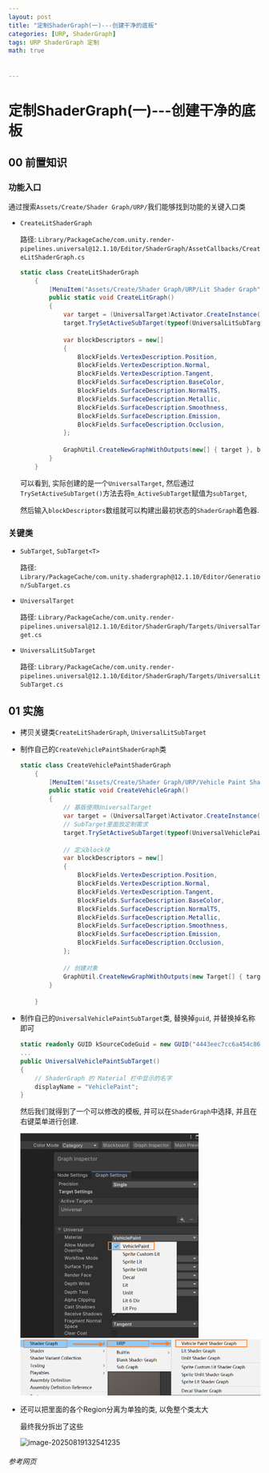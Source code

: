 ```yaml
---
layout: post
title: "定制ShaderGraph(一)---创建干净的底板"
categories: [URP, ShaderGraph]
tags: URP ShaderGraph 定制
math: true


---
```


# 定制ShaderGraph(一)---创建干净的底板

## 00 前置知识

### 功能入口

通过搜索`Assets/Create/Shader Graph/URP/`我们能够找到功能的关键入口类

- `CreateLitShaderGraph`

  路径: `Library/PackageCache/com.unity.render-pipelines.universal@12.1.10/Editor/ShaderGraph/AssetCallbacks/CreateLitShaderGraph.cs`

  ```c#
  static class CreateLitShaderGraph
      {
          [MenuItem("Assets/Create/Shader Graph/URP/Lit Shader Graph", priority = CoreUtils.Priorities.assetsCreateShaderMenuPriority)]
          public static void CreateLitGraph()
          {
              var target = (UniversalTarget)Activator.CreateInstance(typeof(UniversalTarget));
              target.TrySetActiveSubTarget(typeof(UniversalLitSubTarget));
  
              var blockDescriptors = new[]
              {
                  BlockFields.VertexDescription.Position,
                  BlockFields.VertexDescription.Normal,
                  BlockFields.VertexDescription.Tangent,
                  BlockFields.SurfaceDescription.BaseColor,
                  BlockFields.SurfaceDescription.NormalTS,
                  BlockFields.SurfaceDescription.Metallic,
                  BlockFields.SurfaceDescription.Smoothness,
                  BlockFields.SurfaceDescription.Emission,
                  BlockFields.SurfaceDescription.Occlusion,
              };
  
              GraphUtil.CreateNewGraphWithOutputs(new[] { target }, blockDescriptors);
          }
      }
  ```

  可以看到, 实际创建的是一个`UniversalTarget`, 然后通过`TrySetActiveSubTarget()`方法去将`m_ActiveSubTarget`赋值为`subTarget`,

  然后输入`blockDescriptors`数组就可以构建出最初状态的`ShaderGraph`着色器. 

### 关键类

- `SubTarget`, `SubTarget<T>`

  路径: `Library/PackageCache/com.unity.shadergraph@12.1.10/Editor/Generation/SubTarget.cs`

- `UniversalTarget`

  路径: `Library/PackageCache/com.unity.render-pipelines.universal@12.1.10/Editor/ShaderGraph/Targets/UniversalTarget.cs`

- `UniversalLitSubTarget`

  路径: `Library/PackageCache/com.unity.render-pipelines.universal@12.1.10/Editor/ShaderGraph/Targets/UniversalLitSubTarget.cs`

## 01 实施

- 拷贝关键类`CreateLitShaderGraph`, `UniversalLitSubTarget`

- 制作自己的`CreateVehiclePaintShaderGraph`类

  ```c#
  static class CreateVehiclePaintShaderGraph
      {
          [MenuItem("Assets/Create/Shader Graph/URP/Vehicle Paint Shader Graph", priority = CoreUtils.Priorities.assetsCreateShaderMenuPriority)]
          public static void CreateVehicleGraph()
          {
              // 基版使用UniversalTarget
              var target = (UniversalTarget)Activator.CreateInstance(typeof(UniversalTarget));
              // SubTarget里面放定制需求
              target.TrySetActiveSubTarget(typeof(UniversalVehiclePaintSubTarget));
              
              // 定义block块
              var blockDescriptors = new[]
              {
                  BlockFields.VertexDescription.Position,
                  BlockFields.VertexDescription.Normal,
                  BlockFields.VertexDescription.Tangent,
                  BlockFields.SurfaceDescription.BaseColor,
                  BlockFields.SurfaceDescription.NormalTS,
                  BlockFields.SurfaceDescription.Metallic,
                  BlockFields.SurfaceDescription.Smoothness,
                  BlockFields.SurfaceDescription.Emission,
                  BlockFields.SurfaceDescription.Occlusion,
              };
  
              // 创建对象
              GraphUtil.CreateNewGraphWithOutputs(new Target[] { target }, blockDescriptors);
          }
  
      }
  ```

  

- 制作自己的`UniversalVehiclePaintSubTarget`类, 替换掉`guid`, 并替换掉名称即可

  ```c#
  static readonly GUID kSourceCodeGuid = new GUID("4443eec7cc6a454c86378894f2e8a868"); // UniversalVehiclePaintSubTarget.cs
  ...
  public UniversalVehiclePaintSubTarget()
  {
      // ShaderGraph 的 Material 栏中显示的名字
      displayName = "VehiclePaint";
  }
  ```

  然后我们就得到了一个可以修改的模板, 并可以在`ShaderGraph`中选择, 并且在右键菜单进行创建.

  <img src="/assets/image/image-20250726133320963.png" alt="image-20250726133320963" style="zoom:50%;" />

  <img src="/assets/image/image-20250726133722824.png" alt="image-20250726133722824" style="zoom:50%;" />

- 还可以把里面的各个Region分离为单独的类, 以免整个类太大

  最终我分拆出了这些

  ![image-20250819132541235](C:\Users\Jauved\AppData\Roaming\Typora\typora-user-images\image-20250819132541235.png)



###### 参考网页
